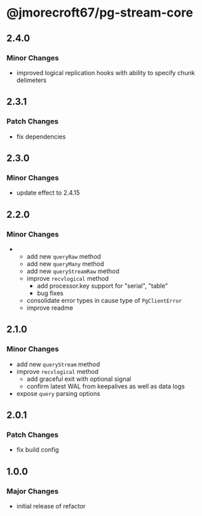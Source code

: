 # @jmorecroft67/pg-stream-core

## 2.4.0

### Minor Changes

- improved logical replication hooks with ability to specify chunk delimeters

## 2.3.1

### Patch Changes

- fix dependencies

## 2.3.0

### Minor Changes

- update effect to 2.4.15

## 2.2.0

### Minor Changes

- - add new `queryRaw` method
  - add new `queryMany` method
  - add new `queryStreamRaw` method
  - improve `recvlogical` method
    - add processor.key support for "serial", "table"
    - bug fixes
  - consolidate error types in cause type of `PgClientError`
  - improve readme

## 2.1.0

### Minor Changes

- add new `queryStream` method
- improve `recvlogical` method
  - add graceful exit with optional signal
  - confirm latest WAL from keepalives as well as data logs
- expose `query` parsing options

## 2.0.1

### Patch Changes

- fix build config

## 1.0.0

### Major Changes

- initial release of refactor
